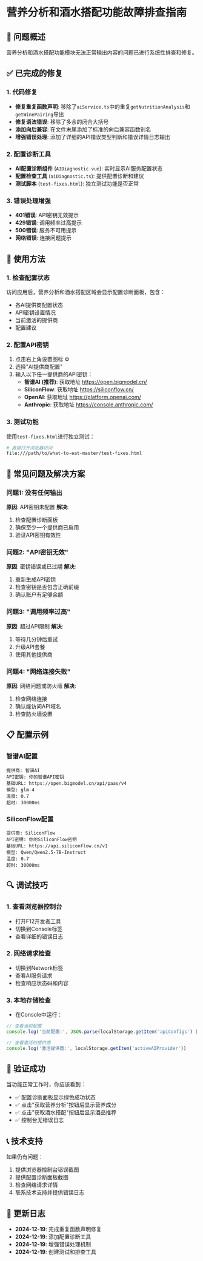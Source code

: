 # 营养分析和酒水搭配功能故障排查指南

## 🎯 问题概述
营养分析和酒水搭配功能模块无法正常输出内容的问题已进行系统性排查和修复。

## ✅ 已完成的修复

### 1. 代码修复
- **修复重复函数声明**: 移除了`aiService.ts`中的重复`getNutritionAnalysis`和`getWinePairing`导出
- **修复语法错误**: 移除了多余的闭合大括号
- **添加向后兼容**: 在文件末尾添加了标准的向后兼容函数别名
- **增强错误处理**: 添加了详细的API错误类型判断和错误详情日志输出

### 2. 配置诊断工具
- **AI配置诊断组件** (`AIDiagnostic.vue`): 实时显示AI服务配置状态
- **配置检查工具** (`aiDiagnostic.ts`): 提供配置诊断和建议
- **测试脚本** (`test-fixes.html`): 独立测试功能是否正常

### 3. 错误处理增强
- **401错误**: API密钥无效提示
- **429错误**: 调用频率过高提示
- **500错误**: 服务不可用提示
- **网络错误**: 连接问题提示

## 🔧 使用方法

### 1. 检查配置状态
访问应用后，营养分析和酒水搭配区域会显示配置诊断面板，包含：
- 各AI提供商配置状态
- API密钥设置情况
- 当前激活的提供商
- 配置建议

### 2. 配置API密钥
1. 点击右上角设置图标 ⚙️
2. 选择"AI提供商配置"
3. 输入以下任一提供商的API密钥：
   - **智谱AI (推荐)**: 获取地址 https://open.bigmodel.cn/
   - **SiliconFlow**: 获取地址 https://siliconflow.cn/
   - **OpenAI**: 获取地址 https://platform.openai.com/
   - **Anthropic**: 获取地址 https://console.anthropic.com/

### 3. 测试功能
使用`test-fixes.html`进行独立测试：
```bash
# 直接打开浏览器访问
file:///path/to/what-to-eat-master/test-fixes.html
```

## 🚨 常见问题及解决方案

### 问题1: 没有任何输出
**原因**: API密钥未配置
**解决**: 
1. 检查配置诊断面板
2. 确保至少一个提供商已启用
3. 验证API密钥有效性

### 问题2: "API密钥无效"
**原因**: 密钥错误或已过期
**解决**: 
1. 重新生成API密钥
2. 检查密钥是否包含正确前缀
3. 确认账户有足够余额

### 问题3: "调用频率过高"
**原因**: 超过API限制
**解决**: 
1. 等待几分钟后重试
2. 升级API套餐
3. 使用其他提供商

### 问题4: "网络连接失败"
**原因**: 网络问题或防火墙
**解决**: 
1. 检查网络连接
2. 确认能访问API域名
3. 检查防火墙设置

## 📋 配置示例

### 智谱AI配置
```
提供商: 智谱AI
API密钥: 你的智谱API密钥
基础URL: https://open.bigmodel.cn/api/paas/v4
模型: glm-4
温度: 0.7
超时: 30000ms
```

### SiliconFlow配置
```
提供商: SiliconFlow
API密钥: 你的SiliconFlow密钥
基础URL: https://api.siliconflow.cn/v1
模型: Qwen/Qwen2.5-7B-Instruct
温度: 0.7
超时: 30000ms
```

## 🔍 调试技巧

### 1. 查看浏览器控制台
- 打开F12开发者工具
- 切换到Console标签
- 查看详细的错误日志

### 2. 网络请求检查
- 切换到Network标签
- 查看AI服务请求
- 检查响应状态码和内容

### 3. 本地存储检查
- 在Console中运行：
```javascript
// 查看当前配置
console.log('当前配置:', JSON.parse(localStorage.getItem('apiConfigs') || '{}'))

// 查看激活的提供商
console.log('激活提供商:', localStorage.getItem('activeAIProvider'))
```

## 🎉 验证成功

当功能正常工作时，你应该看到：
- ✅ 配置诊断面板显示绿色成功状态
- ✅ 点击"获取营养分析"按钮后显示营养成分
- ✅ 点击"获取酒水搭配"按钮后显示酒品推荐
- ✅ 控制台无错误日志

## 📞 技术支持

如果仍有问题：
1. 提供浏览器控制台错误截图
2. 提供配置诊断面板截图
3. 检查网络请求详情
4. 联系技术支持并提供错误日志

## 🔄 更新日志

- **2024-12-19**: 完成重复函数声明修复
- **2024-12-19**: 添加配置诊断工具
- **2024-12-19**: 增强错误处理机制
- **2024-12-19**: 创建测试和排查工具